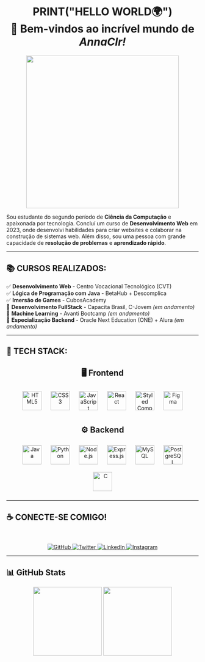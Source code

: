 <h1 align="center">
  PRINT("HELLO WORLD🌍")
  <br>
  🚀 Bem-vindos ao incrível mundo de <i>AnnaClr!</i>
</h1>

<p align="center">
  <img src="https://media.giphy.com/media/QTfX9Ejfra3ZmNxh6B/giphy.gif" width="400" height="auto" />
</p>

Sou estudante do segundo período de **Ciência da Computação** e apaixonada por tecnologia. Concluí um curso de **Desenvolvimento Web** em 2023, onde desenvolvi habilidades para criar websites e colaborar na construção de sistemas web. Além disso, sou uma pessoa com grande capacidade de **resolução de problemas** e **aprendizado rápido**.

---

## 📚 CURSOS REALIZADOS:
✅ **Desenvolvimento Web** - Centro Vocacional Tecnológico (CVT)  
✅ **Lógica de Programação com Java** - BetaHub + Descomplica  
✅ **Imersão de Games** - CubosAcademy  
🚀 **Desenvolvimento FullStack** - Capacita Brasil, C-Jovem *(em andamento)*  
🚀 **Machine Learning** - Avanti Bootcamp *(em andamento)*  
🚀 **Especialização Backend** - Oracle Next Education (ONE) + Alura *(em andamento)*  

---

## 🚀 TECH STACK:

### <h2 align="center">🖥️ Frontend</h2>
<p align="center">
  <img src="https://profilinator.rishav.dev/skills-assets/html5-original-wordmark.svg" alt="HTML5" height="50" style="margin: 10px;" />
  <img src="https://profilinator.rishav.dev/skills-assets/css3-original-wordmark.svg" alt="CSS3" height="50" style="margin: 10px;" />
  <img src="https://profilinator.rishav.dev/skills-assets/javascript-original.svg" alt="JavaScript" height="50" style="margin: 10px;" />
  <img src="https://profilinator.rishav.dev/skills-assets/react-original-wordmark.svg" alt="React" height="50" style="margin: 10px;" />
  <img src="https://profilinator.rishav.dev/skills-assets/styled-components.png" alt="Styled Components" height="50" style="margin: 10px;" />
  <img src="https://profilinator.rishav.dev/skills-assets/figma-icon.svg" alt="Figma" height="50" style="margin: 10px;" />
</p>

### <h2 align="center">⚙️ Backend</h2>
<p align="center">
  <img src="https://profilinator.rishav.dev/skills-assets/java-original-wordmark.svg" alt="Java" height="50" style="margin: 10px;" />
  <img src="https://profilinator.rishav.dev/skills-assets/python-original.svg" alt="Python" height="50" style="margin: 10px;" />
  <img src="https://profilinator.rishav.dev/skills-assets/nodejs-original-wordmark.svg" alt="Node.js" height="50" style="margin: 10px;" />
  <img src="https://profilinator.rishav.dev/skills-assets/express-original-wordmark.svg" alt="Express.js" height="50" style="margin: 10px;" />
  <img src="https://profilinator.rishav.dev/skills-assets/mysql-original-wordmark.svg" alt="MySQL" height="50" style="margin: 10px;" />
  <img src="https://profilinator.rishav.dev/skills-assets/postgresql-original-wordmark.svg" alt="PostgreSQL" height="50" style="margin: 10px;" />
  <img src="https://profilinator.rishav.dev/skills-assets/c-original.svg" alt="C" height="50" style="margin: 10px;" />
</p>

---

## ☕ CONECTE-SE COMIGO!
  <br>
<p align="center">
  <a href="https://github.com/AnnaClr" target="_blank">
    <img src="https://img.shields.io/badge/github-%2324292e.svg?&style=for-the-badge&logo=github&logoColor=white" alt="GitHub" />
  </a>
  <a href="https://twitter.com/anniewriters" target="_blank">
    <img src="https://img.shields.io/badge/twitter-%2300acee.svg?&style=for-the-badge&logo=twitter&logoColor=white" alt="Twitter" />
  </a>
  <a href="https://linkedin.com/in/annaclrr" target="_blank">
    <img src="https://img.shields.io/badge/linkedin-%231E77B5.svg?&style=for-the-badge&logo=linkedin&logoColor=white" alt="LinkedIn" />
  </a>
  <a href="https://instagram.com/_annaclrr" target="_blank">
    <img src="https://img.shields.io/badge/instagram-%23000000.svg?&style=for-the-badge&logo=instagram&logoColor=white" alt="Instagram" />
  </a>
    <br>
</p>

---

## 📊 GitHub Stats
<p align="center">
  <img loading="lazy" height="180em" src="https://github-readme-stats.vercel.app/api/top-langs/?username=AnnaClr&layout=compact&langs_count=7&theme=radical"/>
  <img loading="lazy" height="180em" src="https://github-readme-stats.vercel.app/api?username=AnnaClr&show_icons=true&theme=radical&include_all_commits=true&count_private=true"/>
</p>
